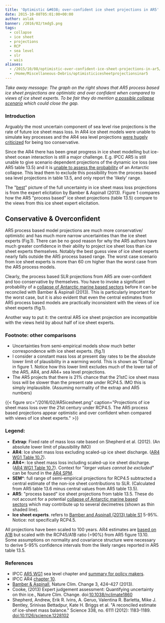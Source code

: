 ```yaml
---
title: 'Optimistic &#038; over-confident ice sheet projections in AR5'
date: 2015-10-08T05:01:00+00:00
author: aslak
banner: /2016/02/tmdg5.png
tags:
  - collapse
  - ice sheet
  - projections
  - RCP
  - sea level
  - slr
  - wais
aliases:
  - /2015/10/08/optimistic-over-confident-ice-sheet-projections-in-ar5/
  - /Home/Miscellaneous-Debris/optimisticicesheetprojectionsinar5
---
```

_Take away message: The graph on the right shows that AR5 process based ice sheet projections are optimistic and over confident when compared to views of ice sheet experts. To be fair they do mention [a possible collapse scenario](/Home/Miscellaneous-Debris/ar5sealevelriseuncertaintycommunicationfailure) which could close the gap._
<!--more-->
### Introduction

Arguably the most uncertain component of sea level rise projections is the rate of future ice sheet mass loss. In AR4 ice sheet models were unable to simulate key processes and the AR4 sea level projections [were hugely criticized](http://www.scientificamerican.com/article.cfm?id=what-big-questions-remain-about-sea-level-rise) for being too conservative.

Since the AR4 there has been great progress in ice sheet modelling but ice-sheet ocean interaction is still a major challenge. E.g. IPCC AR5 is still unable to give scenario dependent projections of the dynamic ice loss (see AR5 table 13.5) and it is [unable to assess the probability](/Home/Miscellaneous-Debris/ar5sealevelriseuncertaintycommunicationfailure) of an Antarctic collapse. This lead them to exclude this possibility from the process based sea level projections in table 13.5, and only report the 'likely' range.

The "[best](http://dx.doi.org/10.1038/nclimate1860)" picture of the full uncertainty in ice sheet mass loss projections is from the expert elicitation by Bamber & Aspinall (2013). Figure 1 compares how the AR5 "process based" ice sheet projections (table 13.5) compare to the views from this ice sheet expert elicitation.

## Conservative & Overconfident

AR5 process based model projections are much more conservative/ optimistic and has much more narrow uncertainties than the ice sheet experts (Fig.1). There can be no good reason for why the AR5 authors have much greater confidence in their ability to project ice sheet loss than ice sheet experts themselves. Notably the best guess view of ice sheet experts nearly falls outside the AR5 process based range. The worst case scenario from ice sheet experts is more than 60 cm higher than the worst case from the AR5 process models.

Clearly, the process based SLR projections from AR5 are over-confident and too conservative by themselves. You have to invoke a significant probability of a [collapse of Antarctic marine based sectors](/Home/Miscellaneous-Debris/ar5sealevelriseuncertaintycommunicationfailure) before it can be reconciled with Bamber & Aspinall (2013). This is particularly important for the worst case, but it is also evident that even the central estimates from AR5 process based models are practically inconsistent with the views of ice sheet experts (fig.1).

Another way to put it: the central AR5 ice sheet projection are incompatible with the views held by about half of ice sheet experts.

### Footnote: other comparisons

  * Uncertainties from semi-empirical models show much better correspondence with ice sheet experts. (fig.1)
  * I consider a constant mass loss at present day rates to be the absolute lower limit of plausibility in a warming world. This is shown as "Extrap" in figure 1. Notice how this lower limit excludes much of the lower tail of the AR5, AR4, and AR4+ sea level projections.
  * The AR5 projects that there is 21% chance that the 21stC ice sheet mass loss will be slower than the present rate under RCP4.5. IMO this is simply implausible. (Assuming normality of the extrap and AR5 numbers)

{{< figure src="/2016/02/AR5icesheet.png" caption="Projections of ice sheet mass loss over the 21st century under RCP4.5. The AR5 process based projections appear optimistic and over confident when compared with views of ice sheet experts." >}}



### Legend:

  * **Extrap**: Fixed rate of mass loss rate based on Shepherd et al. (2012). (An absolute lower limit of plausibility IMO)
  * **AR4**: Ice sheet mass loss excluding scaled-up ice sheet discharge. ([AR4 WG1 Table 10.7](http://www.ipcc.ch/publications_and_data/ar4/wg1/en/ch10s10-6-5.html)).
  * **AR4+**: Ice sheet mass loss including scaled-up ice sheet discharge. ([AR4 WG1 Table 10.7](http://www.ipcc.ch/publications_and_data/ar4/wg1/en/ch10s10-6-5.html)). Context for "_larger values cannot be excluded_" can be found in the [AR4 SPM](http://www.ipcc.ch/publications_and_data/ar4/wg1/en/spmsspm-projections-of.html).
  * **SEM***: full range of semi-empirical projections for RCP4.5 subtracted a central estimate of the non-ice sheet contributions to SLR. (Calculated from AR5 table 13.6 minus central values from AR5 table 13.5).
  * **AR5**: "process based" ice sheet projections from table 13.5. These do not account for a potential [collapse of Antarctic marine based sectors](/Home/Miscellaneous-Debris/ar5sealevelriseuncertaintycommunicationfailure) which may contribute up to several decimetres (shown as thin shaded line).
  * **Ice sheet experts**. refers to [Bamber and Aspinall (2013) table S1](/Home/Miscellaneous-Debris/icesheetcontributionsfrombamberaspinall) 5-95%. Notice: not specifically RCP4.5.

All projections have been scaled to 100 years. AR4 estimates are [based on A1B](http://www.ipcc.ch/publications_and_data/ar4/wg1/en/ch10s10-6-5.html) but scaled with the RCP45/A1B ratio (=90%) from AR5 figure 13.10. Some assumptions on normality and covariance structure were necessary to derive 5-95% confidence intervals from the likely ranges reported in AR5 table 13.5.

### **References**

  * IPCC [AR5 WG1](http://www.climatechange2013.org/report/review-drafts/) sea level chapter and [summary for policy makers](/Home/Miscellaneous-Debris/ar5sealevelriseuncertaintycommunicationfailure).
  * IPCC AR4 [chapter 10](http://www.ipcc.ch/publications_and_data/ar4/wg1/en/ch10s10-6-5.html).
  * [Bamber & Aspinall](/Home/Miscellaneous-Debris/icesheetcontributionsfrombamberaspinall), Nature Clim. Change 3, 424–427 (2013).
  * Cooke, (2013) Expert judgement assessment: Quantifying uncertainty on thin ice., Nature Clim. Change. doi:[10.1038/nclimate1860](http://dx.doi.org/10.1038/nclimate1860)
  * Shepherd, Andrew, Erik R. Ivins, A. Geruo, Valentina R. Barletta, Mike J. Bentley, Srinivas Bettadpur, Kate H. Briggs et al. "A reconciled estimate of ice-sheet mass balance." Science 338, no. 6111 (2012): 1183-1189. [doi:10.1126/science.1228102](http://dx.doi.org/10.1126/science.1228102)
